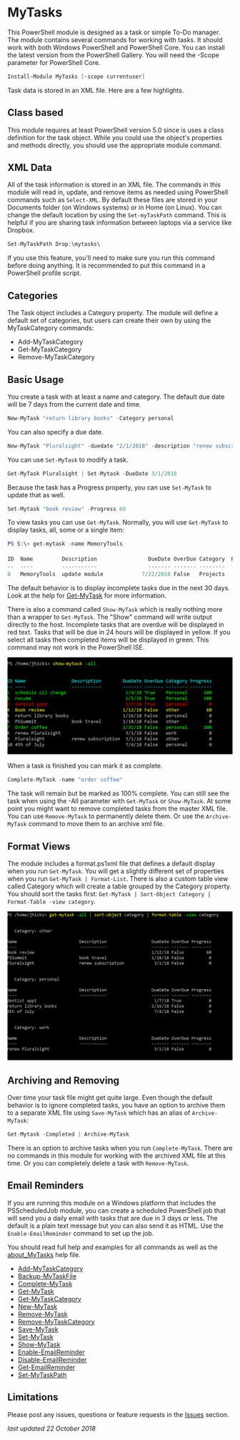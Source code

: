 # MyTasks

This PowerShell module is designed as a task or simple To-Do manager. The module contains several commands for working with tasks. It should work with both Windows PowerShell and PowerShell Core. You can install the latest version from the PowerShell Gallery. You will need the -Scope parameter for PowerShell Core.

```powershell
Install-Module MyTasks [-scope currentuser]
```

Task data is stored in an XML file. Here are a few highlights.

## Class based

This module requires at least PowerShell version 5.0 since is uses a class definition for the task object. While you could use the object's properties and methods directly, you should use the appropriate module command.

## XML Data

All of the task information is stored in an XML file. The commands in this module will read in, update, and remove items as needed using PowerShell commands such as `Select-XML`. By default these files are stored in your Documents folder (on Windows systems) or in Home (on Linux). You can change the default location by using the `Set-myTaskPath` command. This is helpful if you are sharing task information between laptops via a service like Dropbox.

```powershell
Set-MyTaskPath Drop:\mytasks\
```

If you use this feature, you'll need to make sure you run this command before doing anything. It is recommended to put this command in a PowerShell profile script.

## Categories

The Task object includes a Category property. The module will define a default set of categories, but users can create their own by using the MyTaskCategory commands:

+ Add-MyTaskCategory
+ Get-MyTaskCategory
+ Remove-MyTaskCategory

## Basic Usage

You create a task with at least a name and category. The default due date will be 7 days from the current date and time.

```powershell
New-MyTask "return library books" -Category personal
```

You can also specify a due date.

```powershell
New-MyTask "Pluralsight" -duedate "2/1/2018" -description "renew subscription" -category other
```

You can use `Set-MyTask` to modify a task.

```powershell
Get-MyTask Pluralsight | Set-Mytask -DueDate 3/1/2018
```

Because the task has a Progress property, you can use `Set-MyTask` to update that as well.

```powershell
Set-Mytask "book review" -Progress 60
```

To view tasks you can use `Get-MyTask`. Normally, you will use `Get-MyTask` to display tasks, all, some or a single item:

```powershell
PS S:\> get-mytask -name MemoryTools

ID  Name         Description                DueDate OverDue Category  Progress
--  ----         -----------                ------- ------- --------  --------
8   MemoryTools  update module            7/22/2018 False   Projects        10
```

The default behavior is to display incomplete tasks due in the next 30 days. Look at the help for [Get-MyTask](.\docs\Get-MyTask.md) for more information.

There is also a command called `Show-MyTask` which is really nothing more than a wrapper to `Get-MyTask`. The "Show" command will write output directly to the host. Incomplete tasks that are overdue will be displayed in red text. Tasks that will be due in 24 hours will be displayed in yellow. If you select all tasks then completed items will be displayed in green. This command may not work in the PowerShell ISE.

![show my tasks](./images/show-mytask-1.png)

When a task is finished you can mark it as complete.

```powershell
Complete-MyTask -name "order coffee"
```

The task will remain but be marked as 100% complete. You can still see the task when using the -All parameter with `Get-MyTask` or `Show-MyTask`. At some point you might want to remove completed tasks from the master XML file. You can use `Remove-MyTask` to permanently delete them. Or use the `Archive-MyTask` command to move them to an archive xml file.

## Format Views

The module includes a format.ps1xml file that defines a default display when you run `Get-MyTask`. You will get a slightly different set of properties when you run `Get-MyTask | Format-List`. There is also a custom table view called Category which will create a table grouped by the Category property. You should sort the tasks first: `Get-MyTask | Sort-Object Category | Format-Table -view category`.

![formatted views](./images/show-mytask-2.png)

## Archiving and Removing

Over time your task file might get quite large. Even though the default behavior is to ignore completed tasks, you have an option to archive them to a separate XML file using `Save-MyTask` which has an alias of `Archive-MyTask`:

```powershell
Get-Mytask -Completed | Archive-MyTask
```

There is an option to archive tasks when you run `Complete-MyTask`. There are no commands in this module for working with the archived XML file at this time. Or you can completely delete a task with `Remove-MyTask`.

## Email Reminders

If you are running this module on a Windows platform that includes the PSScheduledJob module, you can create a scheduled PowerShell job that will send you a daily email with tasks that are due in 3 days or less. The default is a plain text message but you can also send it as HTML. Use the `Enable-EmailReminder` command to set up the job.

You should read full help and examples for all commands as well as the [about_MyTasks](./docs/about_MyTasks.md) help file.

+ [Add-MyTaskCategory](./docs/Add-MyTaskCategory.md)
+ [Backup-MyTaskFile](./docs/Backup-MyTaskFile.md)
+ [Complete-MyTask](./docs/Complete-MyTask.md)
+ [Get-MyTask](./docs/Get-MyTask.md)
+ [Get-MyTaskCategory](./docs/Get-MyTaskCategory.md)
+ [New-MyTask](./docs/New-MyTask.md)
+ [Remove-MyTask](./docs/Remove-MyTask.md)
+ [Remove-MyTaskCategory](./docs/Remove-MyTaskCategory.md)
+ [Save-MyTask](./docs/Save-MyTask.md)
+ [Set-MyTask](./docs/Set-MyTask.md)
+ [Show-MyTask](./docs/Show-MyTask.md)
+ [Enable-EmailReminder](./docs/Enable-EmailReminder.md)
+ [Disable-EmailReminder](./docs/Disable-EmailReminder.md)
+ [Get-EmailReminder](./docs/Get-EmailReminder.md)
+ [Set-MyTaskPath](./docs/Set-MyTaskPath.md)

## Limitations

Please post any issues, questions or feature requests in the [Issues](https://github.com/jdhitsolutions/MyTasks/issues) section.

*last updated 22 October 2018*
